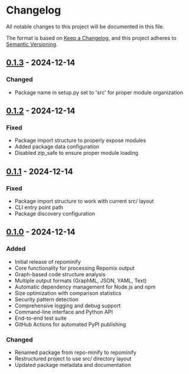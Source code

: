 # Changelog

All notable changes to this project will be documented in this file.

The format is based on [Keep a Changelog](https://keepachangelog.com/en/1.0.0/),
and this project adheres to [Semantic Versioning](https://semver.org/spec/v2.0.0.html).

## [0.1.3] - 2024-12-14

### Changed
- Package name in setup.py set to 'src' for proper module organization

## [0.1.2] - 2024-12-14

### Fixed
- Package import structure to properly expose modules
- Added package data configuration
- Disabled zip_safe to ensure proper module loading

## [0.1.1] - 2024-12-14

### Fixed
- Package import structure to work with current src/ layout
- CLI entry point path
- Package discovery configuration

## [0.1.0] - 2024-12-14

### Added
- Initial release of repominify
- Core functionality for processing Repomix output
- Graph-based code structure analysis
- Multiple output formats (GraphML, JSON, YAML, Text)
- Automatic dependency management for Node.js and npm
- Size optimization with comparison statistics
- Security pattern detection
- Comprehensive logging and debug support
- Command-line interface and Python API
- End-to-end test suite
- GitHub Actions for automated PyPI publishing

### Changed
- Renamed package from repo-minify to repominify
- Restructured project to use src/ directory layout
- Updated package metadata and documentation

[0.1.3]: https://github.com/mikewcasale/repominify/compare/v0.1.2...v0.1.3
[0.1.2]: https://github.com/mikewcasale/repominify/compare/v0.1.1...v0.1.2
[0.1.1]: https://github.com/mikewcasale/repominify/compare/v0.1.0...v0.1.1
[0.1.0]: https://github.com/mikewcasale/repominify/releases/tag/v0.1.0 